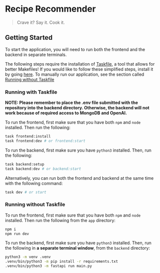 # Recipe Recommender

> Crave it? Say it. Cook it.

## Getting Started

To start the application, you will need to run both the frontend and the backend in separate terminals.

The following steps require the installation of [Taskfile](https://taskfile.dev/), a tool that allows for better Makefiles! If you would like to follow these simplified steps, install it by going [here](https://taskfile.dev/installation/). To manually run our application, see the section called [Running without Taskfile](#running-without-taskfile)

### Running with Taskfile

**NOTE: Please remember to place the .env file submitted with the repository into the backend directory. Otherwise, the backend will not work because of required access to MongoDB and OpenAI.**

To run the frontend, first make sure that you have both `npm` and `node` installed. Then run the following:

```bash
task frontend:install
task frontend:dev # or frontend:start
```

To run the backend, first make sure you have `python3` installed. Then, run the following:

```bash
task backend:setup
task backend:dev # or backend:start
```

Alternatively, you can run both the frontend and backend at the same time with the following command:

```bash
task dev # or start
```

### Running without Taskfile

To run the frontend, first make sure that you have both `npm` and `node` installed. Then run the following from the `app` directory:

```bash
npm i
npm run dev
```

To run the backend, first make sure you have `python3` installed. Then, run the following in **a separate terminal window**, from the `backend` directory:

```bash
python3 -m venv .venv
.venv/bin/python3 -m pip install -r requirements.txt
.venv/bin/python3 -m fastapi run main.py
```
